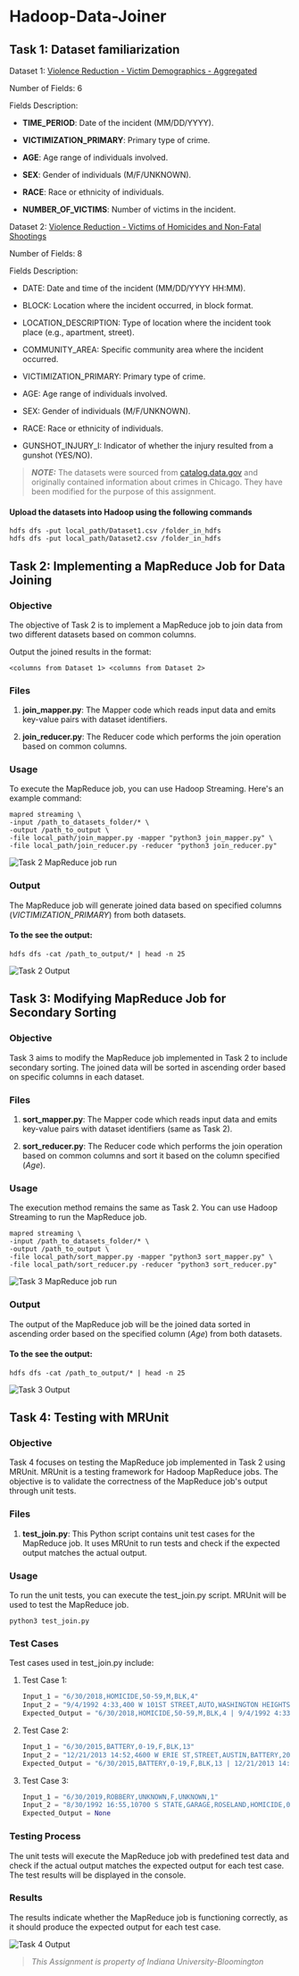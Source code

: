 # Hadoop-Data-Joiner

## Task 1: Dataset familiarization
Dataset 1: [Violence Reduction - Victim Demographics - Aggregated](https://catalog.data.gov/dataset/violence-reduction-victim-demographics-aggregated)

Number of Fields: 6

Fields Description:

- **TIME_PERIOD**: Date of the incident (MM/DD/YYYY).

- **VICTIMIZATION_PRIMARY**: Primary type of crime.

- **AGE**: Age range of individuals involved.

- **SEX**: Gender of individuals (M/F/UNKNOWN).

- **RACE**: Race or ethnicity of individuals.

- **NUMBER_OF_VICTIMS**: Number of victims in the incident.

Dataset 2: [Violence Reduction - Victims of Homicides and Non-Fatal Shootings](https://catalog.data.gov/dataset/violence-reduction-victims-of-homicides-and-non-fatal-shootings)

Number of Fields: 8

Fields Description:

- DATE: Date and time of the incident (MM/DD/YYYY HH:MM).

- BLOCK: Location where the incident occurred, in block format.

- LOCATION_DESCRIPTION: Type of location where the incident took place (e.g., apartment, street).

- COMMUNITY_AREA: Specific community area where the incident occurred.

- VICTIMIZATION_PRIMARY: Primary type of crime.

- AGE: Age range of individuals involved.

- SEX: Gender of individuals (M/F/UNKNOWN).

- RACE: Race or ethnicity of individuals.

- GUNSHOT_INJURY_I: Indicator of whether the injury resulted from a gunshot (YES/NO).

><span style="color: #777777;"> **_NOTE:_**  The datasets were sourced from [ catalog.data.gov](https://catalog.data.gov/dataset/?tags=crime&organization=city-of-chicago) and originally contained information about crimes in Chicago. They have been modified for the purpose of this assignment.</span>

#### Upload the datasets into Hadoop using the following commands

``` 
hdfs dfs -put local_path/Dataset1.csv /folder_in_hdfs
hdfs dfs -put local_path/Dataset2.csv /folder_in_hdfs 
```


## Task 2: Implementing a MapReduce Job for Data Joining

### Objective
The objective of Task 2 is to implement a MapReduce job to join data from two different datasets based on common columns. 

Output the joined results in the format: 

```<columns from Dataset 1> <columns from Dataset 2>```

### Files
1. **join_mapper.py**: The Mapper code which reads input data and emits key-value pairs with dataset identifiers.

2. **join_reducer.py**: The Reducer code which performs the join operation based on common columns.

### Usage
To execute the MapReduce job, you can use Hadoop Streaming. Here's an example command:

```
mapred streaming \
-input /path_to_datasets_folder/* \
-output /path_to_output \
-file local_path/join_mapper.py -mapper "python3 join_mapper.py" \
-file local_path/join_reducer.py -reducer "python3 join_reducer.py"
```

![Task 2 MapReduce job run](./images/task2_run_image.png)
### Output
The MapReduce job will generate joined data based on specified columns (*VICTIMIZATION_PRIMARY*) from both datasets.

#### To the see the output:
```
hdfs dfs -cat /path_to_output/* | head -n 25
```

![Task 2 Output](./images/task2_output.png)

## Task 3: Modifying MapReduce Job for Secondary Sorting

### Objective

Task 3 aims to modify the MapReduce job implemented in Task 2 to include secondary sorting. The joined data will be sorted in ascending order based on specific columns in each dataset.

### Files
1. **sort_mapper.py**: The Mapper code which reads input data and emits key-value pairs with dataset identifiers (same as Task 2).

2. **sort_reducer.py**: The Reducer code which performs the join operation based on common columns and sort it based on the column specified (*Age*).

### Usage
The execution method remains the same as Task 2. You can use Hadoop Streaming to run the MapReduce job.

```
mapred streaming \
-input /path_to_datasets_folder/* \
-output /path_to_output \
-file local_path/sort_mapper.py -mapper "python3 sort_mapper.py" \
-file local_path/sort_reducer.py -reducer "python3 sort_reducer.py"
```

![Task 3 MapReduce job run](./images/task3_run_image.png)

### Output
The output of the MapReduce job will be the joined data sorted in ascending order based on the specified column (*Age*) from both datasets.

#### To the see the output:
```
hdfs dfs -cat /path_to_output/* | head -n 25
```

![Task 3 Output](./images/task3_output.png)

## Task 4: Testing with MRUnit

### Objective
Task 4 focuses on testing the MapReduce job implemented in Task 2 using MRUnit. MRUnit is a testing framework for Hadoop MapReduce jobs. The objective is to validate the correctness of the MapReduce job's output through unit tests.

### Files
1. **test_join.py**: This Python script contains unit test cases for the MapReduce job. It uses MRUnit to run tests and check if the expected output matches the actual output.

### Usage
To run the unit tests, you can execute the test_join.py script. MRUnit will be used to test the MapReduce job.

```
python3 test_join.py
```

### Test Cases
Test cases used in test_join.py include:
1. Test Case 1:
    
    ```python
    Input_1 = "6/30/2018,HOMICIDE,50-59,M,BLK,4"
    Input_2 = "9/4/1992 4:33,400 W 101ST STREET,AUTO,WASHINGTON HEIGHTS,HOMICIDE,20-29,M,BLK,YES"
    Expected_Output = "6/30/2018,HOMICIDE,50-59,M,BLK,4 | 9/4/1992 4:33,400 W 101ST STREET,AUTO,WASHINGTON HEIGHTS,HOMICIDE,20-29,M,BLK,YES"
    ```
2. Test Case 2:
    ```python
    Input_1 = "6/30/2015,BATTERY,0-19,F,BLK,13"
    Input_2 = "12/21/2013 14:52,4600 W ERIE ST,STREET,AUSTIN,BATTERY,20-29,M,BLK,YES"
    Expected_Output = "6/30/2015,BATTERY,0-19,F,BLK,13 | 12/21/2013 14:52,4600 W ERIE ST,STREET,AUSTIN,BATTERY,20-29,M,BLK,YES"
    ```
3. Test Case 3:
    ```python
    Input_1 = "6/30/2019,ROBBERY,UNKNOWN,F,UNKNOWN,1"
    Input_2 = "8/30/1992 16:55,10700 S STATE,GARAGE,ROSELAND,HOMICIDE,0-19,M,BLK,NO"
    Expected_Output = None
    ```
### Testing Process
The unit tests will execute the MapReduce job with predefined test data and check if the actual output matches the expected output for each test case. The test results will be displayed in the console.

### Results
The results indicate whether the MapReduce job is functioning correctly, as it should produce the expected output for each test case.

![Task 4 Output](./images/task4_output.png)


> <span style="color: #777777;">_This Assignment is property of Indiana University-Bloomington_</span>